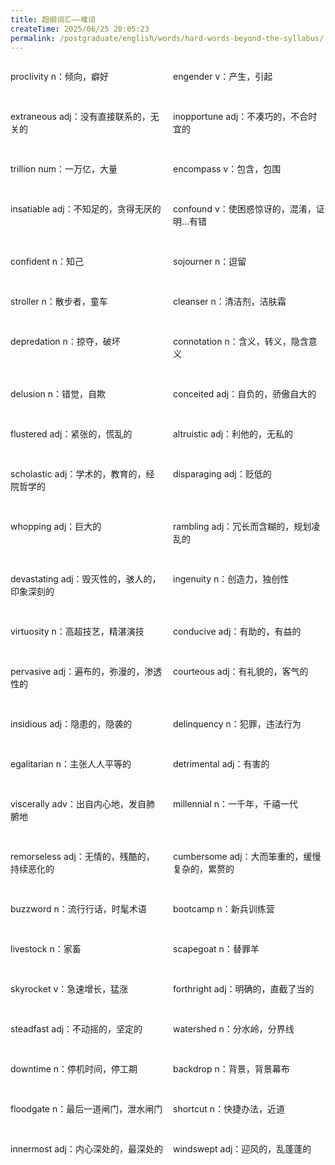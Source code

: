 ```yaml
---
title: 超纲词汇——难词
createTime: 2025/06/25 20:05:23
permalink: /postgraduate/english/words/hard-words-beyond-the-syllabus/
---
```

<div class="word-list">

proclivity  n：倾向，癖好

engender    v：产生，引起

extraneous  adj：没有直接联系的，无关的

inopportune adj：不凑巧的，不合时宜的

trillion    num：一万亿，大量

encompass   v：包含，包围

insatiable  adj：不知足的，贪得无厌的

confound    v：使困惑惊讶的，混淆，证明...有错

confident   n：知己

sojourner   n：逗留

stroller    n：散步者，童车

cleanser    n：清洁剂，洁肤霜

depredation n：掠夺，破坏

connotation n：含义，转义，隐含意义

delusion    n：错觉，自欺

conceited   adj：自负的，骄傲自大的

flustered   adj：紧张的，慌乱的

altruistic  adj：利他的，无私的

scholastic  adj：学术的，教育的，经院哲学的

disparaging adj：贬低的

whopping    adj：巨大的

rambling    adj：冗长而含糊的，规划凌乱的

devastating adj：毁灭性的，骇人的，印象深刻的

ingenuity   n：创造力，独创性

virtuosity  n：高超技艺，精湛演技

conducive   adj：有助的，有益的

pervasive   adj：遍布的，弥漫的，渗透性的

courteous   adj：有礼貌的，客气的

insidious   adj：隐患的，隐袭的

delinquency n：犯罪，违法行为

egalitarian n：主张人人平等的

detrimental adj：有害的

viscerally  adv：出自内心地，发自肺腑地

millennial  n：一千年，千禧一代

remorseless adj：无情的，残酷的，持续恶化的

cumbersome  adj：大而笨重的，缓慢复杂的，累赘的

buzzword    n：流行行话，时髦术语

bootcamp    n：新兵训练营

livestock   n：家畜

scapegoat   n：替罪羊

skyrocket   v：急速增长，猛涨

forthright  adj：明确的，直截了当的

steadfast   adj：不动摇的，坚定的

watershed   n：分水岭，分界线

downtime    n：停机时间，停工期

backdrop    n：背景，背景幕布

floodgate   n：最后一道闸门，泄水闸门

shortcut    n：快捷办法，近道

innermost   adj：内心深处的，最深处的

windswept   adj：迎风的，乱蓬蓬的

</div>

<style>
.word-list {
  display: grid;
  grid-template-columns: 1fr 1fr; 
  gap: 1rem;
}
.word-list div {
  white-space: pre;
}
</style>